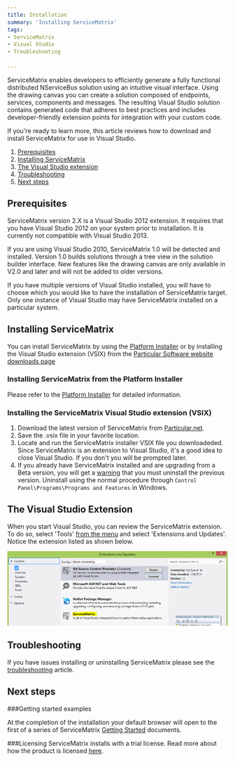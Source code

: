```yaml
---
title: Installation  
summary: 'Installing ServiceMatrix'
tags:
- ServiceMatrix
- Visual Studio
- Troubleshooting

---
```

ServiceMatrix enables developers to efficiently generate a fully functional distributed NServiceBus solution using an intuitive visual interface.  Using the drawing canvas you can create a solution composed of endpoints, services, components and messages.   The resulting Visual Studio solution contains generated code that adheres to best practices and includes developer-friendly extension points for integration with your custom code.   

If you're ready to learn more, this article reviews how to download and install ServiceMatrix for use in Visual Studio.

1.  [Prerequisites](#prerequisites)
2.  [Installing ServiceMatrix](#installing-servicematrix)
3.  [The Visual Studio extension](#visual-studio-extension)
3.  [Troubleshooting](#troubleshooting)
4.  [Next steps](#next-steps)

## Prerequisites
ServiceMatrix version 2.X is a Visual Studio 2012 extension.  It requires that you have Visual Studio 2012 on your system prior to installation.  It is currently not compatible with Visual Studio 2013. 
  
If you are using Visual Studio 2010, ServiceMatrix 1.0 will be detected and installed. Version 1.0 builds solutions through a tree view in the solution builder interface.  New features like the drawing canvas are only available in V2.0 and later and will not be added to older versions. 

If you have multiple versions of Visual Studio installed, you will have to choose which you would like to have the installation of ServiceMatrix target.  Only one instance of Visual Studio may have ServiceMatrix installed on a particular system. 

## Installing ServiceMatrix

You can install ServiceMatrix by using the [Platform Installer](/Platform/Installer) or by installing the Visual Studio extension (VSIX) from the [Particular Software website downloads page](http://particular.net/downloads)

### Installing ServiceMatrix from the Platform Installer

Please refer to the [Platform Installer](/Platform/Installer) for detailed information.

### Installing the ServiceMatrix Visual Studio extension (VSIX)

1. Download the latest version of ServiceMatrix from [Particular.net](http://particular.net/downloads).   
2. Save the .vsix file in your favorite location.
3. Locate and run the ServiceMatrix installer VSIX file you downloadeded.  Since ServiceMatrix is an extension to Visual Studio, it's a good idea to close Visual Studio. If you don't you will be prompted later. 
4. If you already have ServiceMatrix installed and are upgrading from a Beta version, you will get a [warning](images/servicematrix-installer-existingversion.png "Previous Version Warning") that you must uninstall the previous version. Uninstall using the normal procedure through `Control Panel\Programs\Programs and Features` in Windows.

## The Visual Studio Extension

When you start Visual Studio, you can review the ServiceMatrix extension.  To do so, select 'Tools' [from the menu](images/servicematrix-vstudio-toolsmenu.png "Extensions Menu") and select 'Extensions and Updates'.  Notice the extension listed as shown below.

![Visual Studio Extensions](images/servicematrix-vstudio-extensions.png)

## Troubleshooting

If you have issues installing or uninstalling ServiceMatrix please see the [troubleshooting](troubleshooting-servicematrix-2.0.md "Troubleshooting ServiceMatrix") article. 

## Next steps

###Getting started examples

At the completion of the installation your default browser will open to the first of a series of ServiceMatrix [Getting Started](getting-started-with-servicematrix-2.0.md "Getting Started With ServiceMatrix") documents.  

###Licensing
ServiceMatrix installs with a trial license. Read more about how the product is licensed [here](licensing-servicematrix-v2.0.md "Licensing NServiceBus").
